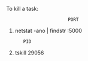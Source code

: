 To kill a task:

                           PORT

1. netstat -ano | findstr :5000

          PID

2. tskill 29056

